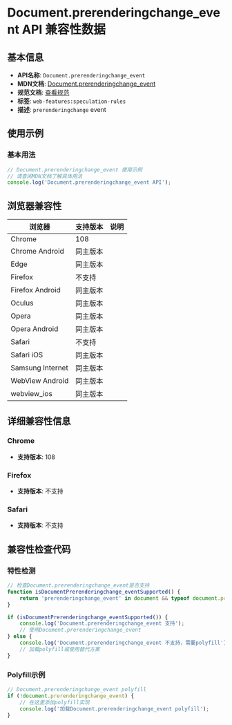 # Document.prerenderingchange_event API 兼容性数据

## 基本信息

- **API名称**: `Document.prerenderingchange_event`
- **MDN文档**: [Document.prerenderingchange_event](https://developer.mozilla.org/docs/Web/API/Document/prerenderingchange_event)
- **规范文档**: [查看规范](https://wicg.github.io/nav-speculation/prerendering.html#eventdef-document-prerenderingchange,https://wicg.github.io/nav-speculation/prerendering.html#dom-document-onprerenderingchange)
- **标签**: `web-features:speculation-rules`
- **描述**: `prerenderingchange` event

## 使用示例

### 基本用法

```javascript
// Document.prerenderingchange_event 使用示例
// 请查阅MDN文档了解具体用法
console.log('Document.prerenderingchange_event API');
```

## 浏览器兼容性

| 浏览器 | 支持版本 | 说明 |
|--------|----------|------|
| Chrome | 108 |  |
| Chrome Android | 同主版本 |  |
| Edge | 同主版本 |  |
| Firefox | 不支持 |  |
| Firefox Android | 同主版本 |  |
| Oculus | 同主版本 |  |
| Opera | 同主版本 |  |
| Opera Android | 同主版本 |  |
| Safari | 不支持 |  |
| Safari iOS | 同主版本 |  |
| Samsung Internet | 同主版本 |  |
| WebView Android | 同主版本 |  |
| webview_ios | 同主版本 |  |

## 详细兼容性信息

### Chrome

- **支持版本**: 108

### Firefox

- **支持版本**: 不支持

### Safari

- **支持版本**: 不支持

## 兼容性检查代码

### 特性检测

```javascript
// 检查Document.prerenderingchange_event是否支持
function isDocumentPrerenderingchange_eventSupported() {
    return 'prerenderingchange_event' in document && typeof document.prerenderingchange_event === 'function';
}

if (isDocumentPrerenderingchange_eventSupported()) {
    console.log('Document.prerenderingchange_event 支持');
    // 使用Document.prerenderingchange_event
} else {
    console.log('Document.prerenderingchange_event 不支持，需要polyfill');
    // 加载polyfill或使用替代方案
}
```

### Polyfill示例

```javascript
// Document.prerenderingchange_event polyfill
if (!document.prerenderingchange_event) {
    // 在这里添加polyfill实现
    console.log('加载Document.prerenderingchange_event polyfill');
}
```

